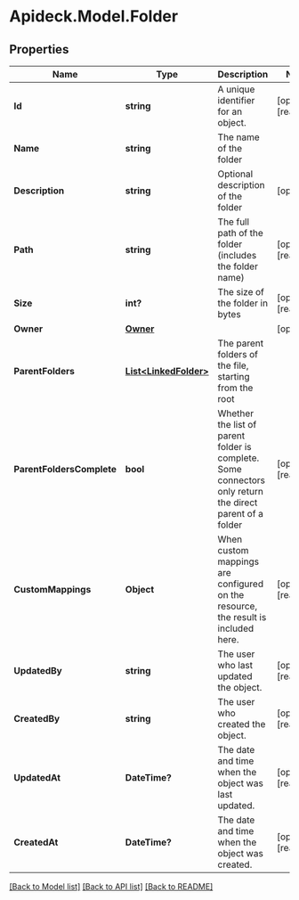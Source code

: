 # Apideck.Model.Folder

## Properties

Name | Type | Description | Notes
------------ | ------------- | ------------- | -------------
**Id** | **string** | A unique identifier for an object. | [optional] [readonly] 
**Name** | **string** | The name of the folder | 
**Description** | **string** | Optional description of the folder | [optional] 
**Path** | **string** | The full path of the folder (includes the folder name) | [optional] [readonly] 
**Size** | **int?** | The size of the folder in bytes | [optional] [readonly] 
**Owner** | [**Owner**](Owner.md) |  | [optional] 
**ParentFolders** | [**List&lt;LinkedFolder&gt;**](LinkedFolder.md) | The parent folders of the file, starting from the root | 
**ParentFoldersComplete** | **bool** | Whether the list of parent folder is complete. Some connectors only return the direct parent of a folder | [optional] [readonly] 
**CustomMappings** | **Object** | When custom mappings are configured on the resource, the result is included here. | [optional] [readonly] 
**UpdatedBy** | **string** | The user who last updated the object. | [optional] [readonly] 
**CreatedBy** | **string** | The user who created the object. | [optional] [readonly] 
**UpdatedAt** | **DateTime?** | The date and time when the object was last updated. | [optional] [readonly] 
**CreatedAt** | **DateTime?** | The date and time when the object was created. | [optional] [readonly] 

[[Back to Model list]](../README.md#documentation-for-models) [[Back to API list]](../README.md#documentation-for-api-endpoints) [[Back to README]](../README.md)

